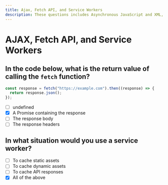 ```yaml
---
title: Ajax, Fetch API, and Service Workers
description: These questions includes Asynchronous JavaScript and XML, Fetch API, and Service Workers.
---
```


# AJAX, Fetch API, and Service Workers

## In the code below, what is the return value of calling the  `fetch` function?

```javascript
const response = fetch("https://example.com").then((response) => {
  return response.json();
});
```

- [ ] undefined
- [x] A Promise containing the response
- [ ] The response body
- [ ] The response headers

## In what situation would you use a service worker?

- [ ] To cache static assets
- [ ] To cache dynamic assets
- [ ] To cache API responses
- [x] All of the above
